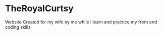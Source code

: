 # TheRoyalCurtsy
Website
Created for my wife by me while i learn and practice my front end coding skills

